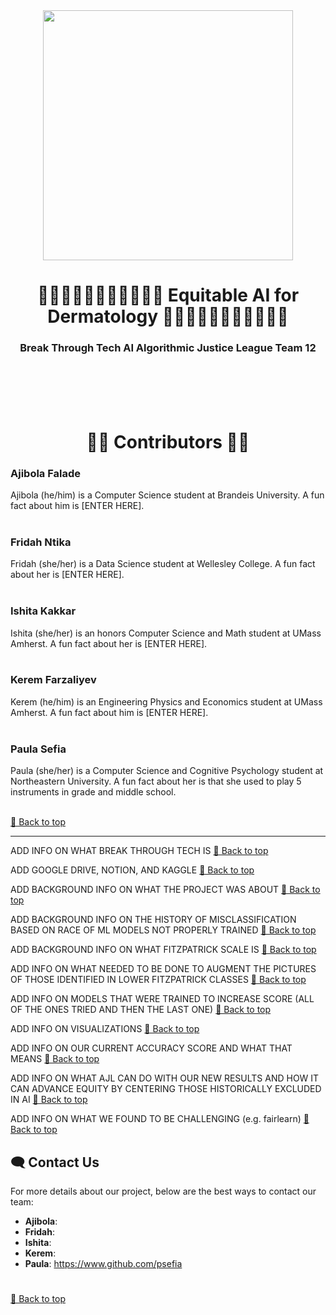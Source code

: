 <!-- HEADER -->
<div align="center">
  <img src="https://media.glamour.com/photos/5b9a4ffed4057a0ec3d2deee/16:9/w_800,h_450,c_limit/fenty-river.gif" height=400>
  <h1>
    🫶🏻🫶🫶🏼🫶🏽🫶🏾🫶🏿 Equitable AI for Dermatology 🫶🏿🫶🏾🫶🏽🫶🏼🫶🫶🏻
    <h3>Break Through Tech AI Algorithmic Justice League Team 12</h3>
    </h1>
  <br><br><br><br>
</div>


<!-- CONTRIBUTORS -->
<div align="center">
  <h1>
    🤝🏿 Contributors 🤝🏿
    </h1>
</div>



### Ajibola Falade
Ajibola (he/him) is a Computer Science student at Brandeis University. A fun fact about him is [ENTER HERE].
<br><br>
### Fridah Ntika
Fridah (she/her) is a Data Science student at Wellesley College. A fun fact about her is [ENTER HERE].
<br><br>
### Ishita Kakkar
Ishita (she/her) is an honors Computer Science and Math student at UMass Amherst. A fun fact about her is [ENTER HERE].
<br><br>
### Kerem Farzaliyev
Kerem (he/him) is an Engineering Physics and Economics student at UMass Amherst. A fun fact about him is [ENTER HERE].
<br><br>
### Paula Sefia
Paula (she/her) is a Computer Science and Cognitive Psychology student at Northeastern University. A fun fact about her is that she used to play 5 instruments in grade and middle school.
<br><br>

[🔼 Back to top](#top)

---


<!-- BREAK THROUGH TECH -->
ADD INFO ON WHAT BREAK THROUGH TECH IS
[🔼 Back to top](#top)

<!-- RESOURCES -->
ADD GOOGLE DRIVE, NOTION, AND KAGGLE
[🔼 Back to top](#top)

<!-- BACKROUND -->
ADD BACKGROUND INFO ON WHAT THE PROJECT WAS ABOUT
[🔼 Back to top](#top)

<!-- HISTORY OF MISCLASSIFICATION -->
ADD BACKGROUND INFO ON THE HISTORY OF MISCLASSIFICATION BASED ON RACE OF ML MODELS NOT PROPERLY TRAINED
[🔼 Back to top](#top)

<!-- FITZPATRICK SCALE -->
ADD BACKGROUND INFO ON WHAT FITZPATRICK SCALE IS
[🔼 Back to top](#top)

<!-- DATA MANIPULATION STRATEGIES -->
ADD INFO ON WHAT NEEDED TO BE DONE TO AUGMENT THE PICTURES OF THOSE IDENTIFIED IN LOWER FITZPATRICK CLASSES
[🔼 Back to top](#top)

<!-- MODEL -->
ADD INFO ON MODELS THAT WERE TRAINED TO INCREASE SCORE (ALL OF THE ONES TRIED AND THEN THE LAST ONE)
[🔼 Back to top](#top)

<!-- VISUALIZATIONS -->
ADD INFO ON VISUALIZATIONS
[🔼 Back to top](#top)

<!-- ACCURACY SCORE -->
ADD INFO ON OUR CURRENT ACCURACY SCORE AND WHAT THAT MEANS
[🔼 Back to top](#top)

<!-- FUTURE AJL DIRECTIVES -->
ADD INFO ON WHAT AJL CAN DO WITH OUR NEW RESULTS AND HOW IT CAN ADVANCE EQUITY BY CENTERING THOSE HISTORICALLY EXCLUDED IN AI
[🔼 Back to top](#top)

<!-- CHALLENGES/LIMITATIONS -->
ADD INFO ON WHAT WE FOUND TO BE CHALLENGING (e.g. fairlearn)
[🔼 Back to top](#top)

<!-- CONTACT US -->
## 🗨️ Contact Us

For more details about our project, below are the best ways to contact our team:

- **Ajibola**:
- **Fridah**:
- **Ishita**:
- **Kerem**:
- **Paula**: https://www.github.com/psefia
#
[🔼 Back to top](#top)

